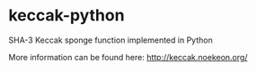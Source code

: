 keccak-python
=============

SHA-3 Keccak sponge function implemented in Python

More information can be found here: http://keccak.noekeon.org/
